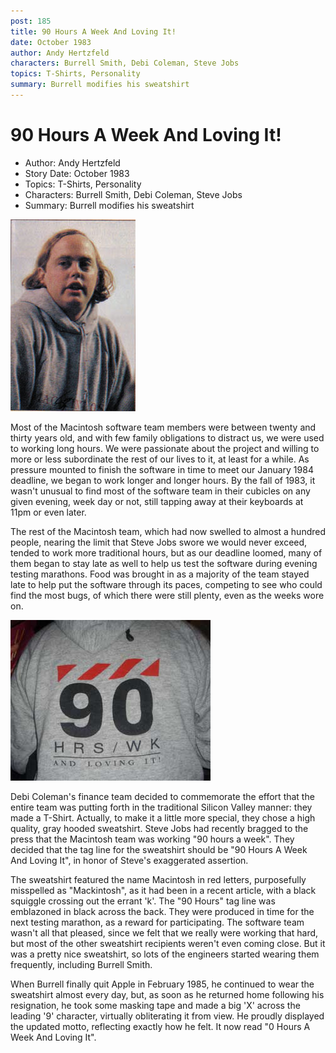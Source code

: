```yaml
---
post: 185
title: 90 Hours A Week And Loving It!
date: October 1983
author: Andy Hertzfeld
characters: Burrell Smith, Debi Coleman, Steve Jobs
topics: T-Shirts, Personality
summary: Burrell modifies his sweatshirt
---
```


# 90 Hours A Week And Loving It!
* Author: Andy Hertzfeld
* Story Date: October 1983
* Topics: T-Shirts, Personality
* Characters: Burrell Smith, Debi Coleman, Steve Jobs
* Summary: Burrell modifies his sweatshirt

![Burrell wearing the sweatshirt](images/Macintosh/Burrell_Sweatshirt.jpg) 
    
Most of the Macintosh software team members were between twenty and thirty years old, and with few family obligations to distract us, we were used to working long hours.  We were passionate about the project and willing to more or less subordinate the rest of our lives to it, at least for a while.  As pressure mounted to finish the software in time to meet our January 1984 deadline, we began to work longer and longer hours.  By the fall of 1983, it wasn't unusual to find most of the software team in their cubicles on any given evening, week day or not, still tapping away at their keyboards at 11pm or even later.

The rest of the Macintosh team, which had now swelled to almost a hundred people, nearing the limit that Steve Jobs swore we would never exceed, tended to work more traditional hours, but as our deadline loomed, many of them began to stay late as well to help us test the software during evening testing marathons.  Food was brought in as a majority of the team stayed late to help put the software through its paces, competing to see who could find the most bugs, of which there were still plenty, even as the weeks wore on.

![Rear View of the Sweatshirt](images/Macintosh/90_hours.jpg)

Debi Coleman's finance team decided to commemorate the effort that the entire team was putting forth in the traditional Silicon Valley manner:  they made a T-Shirt.  Actually, to make it a little more special, they chose a high quality, gray hooded sweatshirt.   Steve Jobs had recently bragged to the press that the Macintosh team was working "90 hours a week".   They decided that the tag line for the sweatshirt should be "90 Hours A Week And Loving It", in honor of Steve's exaggerated assertion.

The sweatshirt featured the name Macintosh in red letters, purposefully misspelled as "Mackintosh", as it had been in a recent article, with a black squiggle crossing out the errant 'k'.  The "90 Hours" tag line was emblazoned in black across the back. They were produced in time for the next testing marathon, as a reward for participating. The software team wasn't all that pleased, since we felt that we really were working that hard, but most of the other sweatshirt recipients weren't even coming close.    But it was a pretty nice sweatshirt, so lots of the engineers started wearing them frequently, including Burrell Smith.

When Burrell finally quit Apple in February 1985, he continued to wear the sweatshirt almost every day, but, as soon as he returned home following his resignation, he took some masking tape and made a big 'X' across the leading '9' character, virtually obliterating it from view. He proudly displayed the updated motto, reflecting exactly how he felt.  It now read "0 Hours A Week And Loving It".